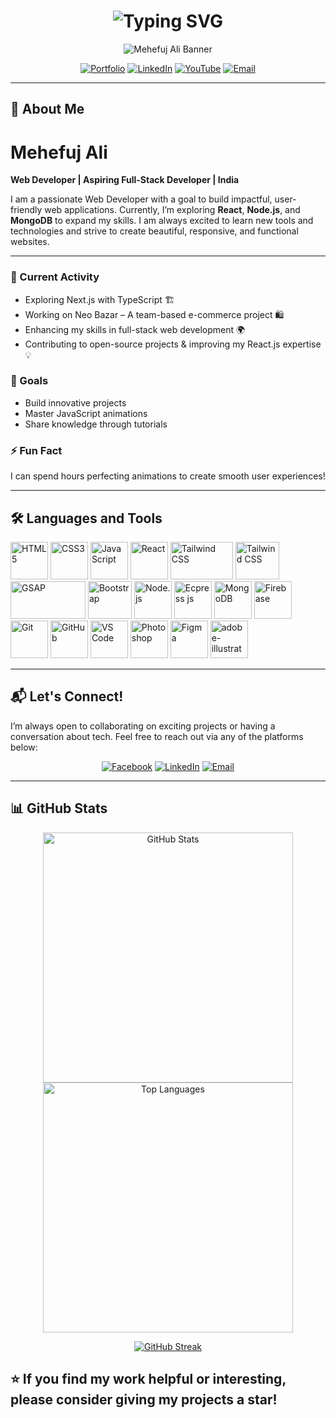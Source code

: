  <h1 align="center"> 
  <img src="https://readme-typing-svg.demolab.com? font=Fira+Code&weight=500&size=36&duration=6000&pause=500&color=FFA902&center=true&vCenter=true&width=620&lines=Hi%2C+I'm+Mehefuj+Ali+%F0%9F%91%8B;Web+Developer" alt="Typing SVG" />
</h1>


 
  

 

<p align="center">
  <img src="https://i.imgur.com/vvyA8Ib.png" alt="Mehefuj Ali Banner" />
</p>

<p align="center">
  <a href="https://mehefujali.com" target="_blank"><img src="https://img.shields.io/badge/Portfolio-Visit-green?style=for-the-badge&logo=internet-explorer" alt="Portfolio"></a>
  <a href="https://www.linkedin.com/in/mehefujali"><img src="https://img.shields.io/badge/LinkedIn-Connect-blue?style=for-the-badge&logo=linkedin" alt="LinkedIn"></a>
  <a href="https://youtube.com/@mehefuj-ali?si=8g1rTFGoZ4ANMaFU"><img src="https://img.shields.io/badge/YouTube-Subscribe-red?style=for-the-badge&logo=youtube" alt="YouTube"></a>
  <a href="mailto:mehefujalim@gmail.com"><img src="https://img.shields.io/badge/Email-Contact-blue?style=for-the-badge&logo=gmail" alt="Email"></a> 
</p>

---



## 🎨 About Me

# Mehefuj Ali

**Web Developer | Aspiring Full-Stack Developer | India**

I am a passionate Web Developer with a goal to build impactful, user-friendly web applications. Currently, I’m exploring **React**, **Node.js**, and **MongoDB** to expand my skills. I am always excited to learn new tools and technologies and strive to create beautiful, responsive, and functional websites.

---

### 🚀 Current Activity
- Exploring Next.js with TypeScript 🏗️
- Working on Neo Bazar – A team-based e-commerce project 🛍️
- Enhancing my skills in full-stack web development 🌍
- Contributing to open-source projects & improving my React.js expertise 💡

### 🎯 Goals
- Build innovative projects
- Master JavaScript animations
- Share knowledge through tutorials

### ⚡ Fun Fact
I can spend hours perfecting animations to create smooth user experiences!
 
---
## 🛠️ Languages and Tools

<p align="left"> 
  <img src="https://cdn.jsdelivr.net/gh/devicons/devicon/icons/html5/html5-original.svg" alt="HTML5" width="60" height="60"/>
  <img src="https://cdn.jsdelivr.net/gh/devicons/devicon/icons/css3/css3-original.svg" alt="CSS3" width="60" height="60"/>
  <img src="https://cdn.jsdelivr.net/gh/devicons/devicon/icons/javascript/javascript-original.svg" alt="JavaScript" width="60" height="60"/>
  <img src="https://cdn.jsdelivr.net/gh/devicons/devicon/icons/react/react-original.svg" alt="React" width="60" height="60"/>
  <img src="https://upload.wikimedia.org/wikipedia/commons/thumb/d/d5/Tailwind_CSS_Logo.svg/2560px-Tailwind_CSS_Logo.svg.png" alt="Tailwind CSS" width="100" height="60"/>
  <img src="https://i.imgur.com/MokK8Ii.png" alt="Tailwind CSS" width="70" height="60"/>
  <img src="https://static.wikia.nocookie.net/logopedia/images/a/a5/GSAP_2023.svg/revision/latest/scale-to-width-down/300?cb=20231024190052" alt="GSAP" width="120" height="60"/>
  <img src="https://upload.wikimedia.org/wikipedia/commons/thumb/b/b2/Bootstrap_logo.svg/2560px-Bootstrap_logo.svg.png" alt="Bootstrap" width="70" height="60"/>
  <img src="https://cdn.jsdelivr.net/gh/devicons/devicon/icons/nodejs/nodejs-original.svg" alt="Node.js" width="60" height="60"/>
  <img src="https://i.imgur.com/jX0Q8an.png" alt="Ecpress js" width="60" height="60"/>
  <img src="https://cdn.jsdelivr.net/gh/devicons/devicon/icons/mongodb/mongodb-original.svg" alt="MongoDB" width="60" height="60"/>
  <img src="https://cdn.jsdelivr.net/gh/devicons/devicon/icons/firebase/firebase-plain.svg" alt="Firebase" width="60" height="60"/>
  <img src="https://cdn.jsdelivr.net/gh/devicons/devicon/icons/git/git-original.svg" alt="Git" width="60" height="60"/>
  <img src="https://i.imgur.com/qVRcYIC.png" alt="GitHub" width="60" height="60"/>
  
  <img src="https://cdn.jsdelivr.net/gh/devicons/devicon/icons/vscode/vscode-original.svg" alt="VS Code" width="60" height="60"/>
  <img src="https://logodownload.org/wp-content/uploads/2019/10/adobe-photoshop-logo.png" alt="Photoshop" width="60" height="60"/>

  <img src="https://cdn.jsdelivr.net/gh/devicons/devicon/icons/figma/figma-original.svg" alt="Figma" width="60" height="60"/>
  <img src="https://cdn-1.webcatalog.io/catalog/adobe-illustrator/adobe-illustrator-icon-filled-256.png?v=1714773017471" alt="adobe-illustrator" width="60" height="60"/>
</p>


---









## 📬 Let's Connect!

I’m always open to collaborating on exciting projects or having a conversation about tech. Feel free to reach out via any of the platforms below:

<p align="center">
  <a href="https://www.facebook.com/share/xK94t1TizJUFJmX7/?mibextid=qi2Omg"><img src="https://img.shields.io/badge/Facebook-Connect-blue?style=for-the-badge&logo=facebook" alt="Facebook"></a>
  <a href="https://www.linkedin.com/in/mehefuj-ali-232741306"><img src="https://img.shields.io/badge/LinkedIn-Connect-blue?style=for-the-badge&logo=linkedin" alt="LinkedIn"></a>
  <a href="mailto:mehefujalim@gmail.com"><img src="https://img.shields.io/badge/Email-Contact-green?style=for-the-badge&logo=gmail" alt="Email"></a>
</p>

---
## 📊 GitHub Stats

<p align="center">
  <img src="https://github-readme-stats-sigma-five.vercel.app/api?username=mehefujali&show_icons=true&theme=radical" alt="GitHub Stats" width="400" />
  <img src="https://github-readme-stats-sigma-five.vercel.app/api/top-langs/?username=mehefujali&layout=compact&theme=radical" alt="Top Languages" width="400" />
</p>

<p align="center">
 <a  href="https://github.com/mehefujali" >
  <img src="https://github-readme-streak-stats.herokuapp.com/?user=mehefujali&theme=radical" alt="GitHub Streak" />
</a>
</p>

⭐ **If you find my work helpful or interesting, please consider giving my projects a star!**
---
